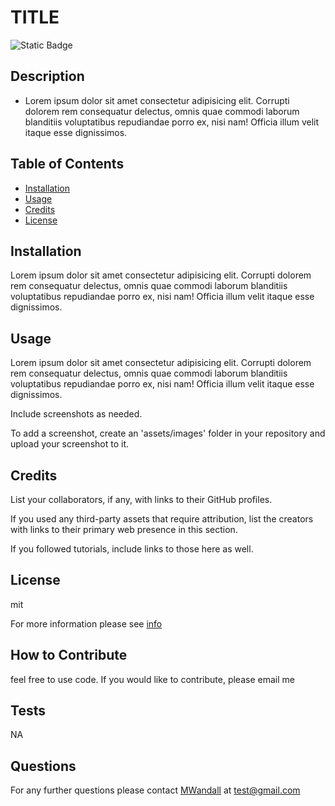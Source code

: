 # TITLE

  ![Static Badge](https://img.shields.io/badge/license-mit-green)


  ## Description

  - Lorem ipsum dolor sit amet consectetur adipisicing elit. Corrupti dolorem rem consequatur delectus, omnis quae commodi laborum blanditiis voluptatibus repudiandae porro ex, nisi nam! Officia illum velit itaque esse dignissimos.

  ## Table of Contents
  
- [Installation](#installation)
- [Usage](#usage)
- [Credits](#credits)
- [License](#license)

## Installation

Lorem ipsum dolor sit amet consectetur adipisicing elit. Corrupti dolorem rem consequatur delectus, omnis quae commodi laborum blanditiis voluptatibus repudiandae porro ex, nisi nam! Officia illum velit itaque esse dignissimos.

## Usage

Lorem ipsum dolor sit amet consectetur adipisicing elit. Corrupti dolorem rem consequatur delectus, omnis quae commodi laborum blanditiis voluptatibus repudiandae porro ex, nisi nam! Officia illum velit itaque esse dignissimos.

Include screenshots as needed.

To add a screenshot, create an 'assets/images' folder in your repository and upload your screenshot to it.

## Credits

List your collaborators, if any, with links to their GitHub profiles.

If you used any third-party assets that require attribution, list the creators with links to their primary web presence in this section.

If you followed tutorials, include links to those here as well.


## License

mit

For more information please see [info](https://choosealicense.com/licenses/mit/)

## How to Contribute

feel free to use code. If you would like to contribute, please email me


## Tests

NA

## Questions

For any further questions please contact [MWandall](https://github.com/MWandall) at [test@gmail.com](mailto:test@gmail.com)

